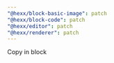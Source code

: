 ```yaml
---
"@hexx/block-basic-image": patch
"@hexx/block-code": patch
"@hexx/editor": patch
"@hexx/renderer": patch
---
```


Copy in block
